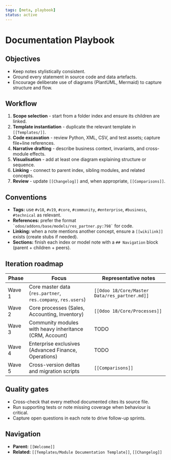 ```yaml
---
tags: [meta, playbook]
status: active
---
```

# Documentation Playbook

## Objectives
- Keep notes stylistically consistent.
- Ground every statement in source code and data artefacts.
- Encourage deliberate use of diagrams (PlantUML, Mermaid) to capture structure and flow.

## Workflow
1. **Scope selection** - start from a folder index and ensure its children are linked.
2. **Template instantiation** - duplicate the relevant template in `[[Templates/]]`.
3. **Code excavation** - review Python, XML, CSV, and test assets; capture file+line references.
4. **Narrative drafting** - describe business context, invariants, and cross-module effects.
5. **Visualisation** - add at least one diagram explaining structure or sequence.
6. **Linking** - connect to parent index, sibling modules, and related concepts.
7. **Review** - update `[[Changelog]]` and, when appropriate, `[[Comparisons]]`.

## Conventions
- **Tags:** use `#v18`, `#v19`, `#core`, `#community`, `#enterprise`, `#business`, `#technical` as relevant.
- **References:** prefer the format `` `odoo/addons/base/models/res_partner.py:798` `` for code.
- **Linking:** when a note mentions another concept, ensure a `[[wikilink]]` exists (create stubs if needed).
- **Sections:** finish each index or model note with a `## Navigation` block (parent + children + peers).

## Iteration roadmap
| Phase | Focus | Representative notes |
|-------|-------|-----------------------|
| Wave 1 | Core master data (`res.partner`, `res.company`, `res.users`) | `[[Odoo 18/Core/Master Data/res_partner.md]]` |
| Wave 2 | Core processes (Sales, Accounting, Inventory) | `[[Odoo 18/Core/Processes]]` |
| Wave 3 | Community modules with heavy inheritance (CRM, Account) | TODO |
| Wave 4 | Enterprise exclusives (Advanced Finance, Operations) | TODO |
| Wave 5 | Cross-version deltas and migration scripts | `[[Comparisons]]` |

## Quality gates
- Cross-check that every method documented cites its source file.
- Run supporting tests or note missing coverage when behaviour is critical.
- Capture open questions in each note to drive follow-up sprints.

## Navigation
- **Parent:** `[[Welcome]]`
- **Related:** `[[Templates/Module Documentation Template]]`, `[[Changelog]]`
